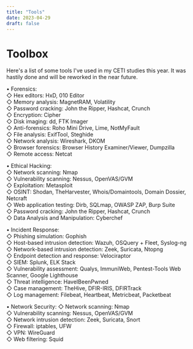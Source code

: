 ```yaml
---
title: "Tools"
date: 2023-04-29
draft: false
---
```


# Toolbox

Here's a list of some tools I've used in my CETI studies this year. It was hastily done and will be reworked in the near future.  

• Forensics:  
◇ Hex editors: HxD, 010 Editor  
◇ Memory analysis: MagnetRAM, Volatility  
◇ Password cracking: John the Ripper, Hashcat, Crunch  
◇ Encryption: Cipher  
◇ Disk imaging: dd, FTK Imager  
◇ Anti-forensics: Roho Mini Drive, Lime, NotMyFault  
◇ File analysis: ExifTool, Steghide  
◇ Network analysis: Wireshark, DKOM  
◇ Browser forensics: Browser History Examiner/Viewer, Dumpzilla  
◇ Remote access: Netcat  


• Ethical Hacking:  
◇ Network scanning: Nmap  
◇ Vulnerability scanning: Nessus, OpenVAS/GVM  
◇ Exploitation: Metasploit  
◇ OSINT: Shodan, TheHarvester, Whois/Domaintools, Domain Dossier, Netcraft  
◇ Web application testing: Dirb, SQLmap, OWASP ZAP, Burp Suite  
◇ Password cracking: John the Ripper, Hashcat, Crunch  
◇ Data Analysis and Manipulation: Cyberchef

• Incident Response:  
◇ Phishing simulation: Gophish  
◇ Host-based intrusion detection: Wazuh, OSQuery + Fleet, Syslog-ng  
◇ Network-based intrusion detection: Zeek, Suricata, Ntopng  
◇ Endpoint detection and response: Velociraptor  
◇ SIEM: Splunk, ELK Stack  
◇ Vulnerability assessment: Qualys, ImmuniWeb, Pentest-Tools Web Scanner, Google Lighthouse  
◇ Threat intelligence: HaveIBeenPwned  
◇ Case management: TheHive, DFIR-IRIS, DFIRTrack  
◇ Log management: Filebeat, Heartbeat, Metricbeat, Packetbeat  


• Network Security:
◇ Network scanning: Nmap  
◇ Vulnerability scanning: Nessus, OpenVAS/GVM  
◇ Network intrusion detection: Zeek, Suricata, Snort  
◇ Firewall: iptables, UFW  
◇ VPN: WireGuard  
◇ Web filtering: Squid  

